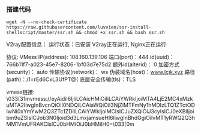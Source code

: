 ### 搭建代码

```shell
wget -N --no-check-certificate https://raw.githubusercontent.com/luvvien/ssr-install-shellscript/master/ssr.sh && chmod +x ssr.sh && bash ssr.sh
```





V2ray配置信息：
 运行状态：已安装 V2ray正在运行, Nginx正在运行

 协议:  VMess
 IP(address):  108.160.139.106
 端口(port)：444
 id(uuid)：766b11f7-a023-45e7-8206-1bf03d7e75d2
 额外id(alterid)： 0
 加密方式(security)： auto
 传输协议(network)： ws
 伪装域名(host)：www.lcjk.xyz
 路径(path)：/1=rEd6CxL3UfPT@(
 底层安全传输(tls)：TLS

vmess链接: \033[31mvmess://eyAidiI6IjIiLCAicHMiOiIiLCAiYWRkIjoiMTA4LjE2MC4xMzkuMTA2IiwgInBvcnQiOiI0NDQiLCAiaWQiOiI3NjZiMTFmNy1hMDIzLTQ1ZTctODIwNi0xYmYwM2Q3ZTc1ZDIiLCAiYWlkIjoiMCIsICJuZXQiOiJ3cyIsICJ0eXBlIjoibm9uZSIsICJob3N0Ijoid3d3LmxjamsueHl6IiwgInBhdGgiOiIvMT1yRWQ2Q3hMM1VmUFRAKCIsICJ0bHMiOiJ0bHMiIH0=\033[0m

